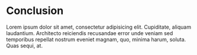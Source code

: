 # Conclusion

Lorem ipsum dolor sit amet, consectetur adipisicing elit. Cupiditate, aliquam laudantium. Architecto reiciendis recusandae error unde veniam sed temporibus repellat nostrum eveniet magnam, quo, minima harum, soluta. Quas sequi, at.
